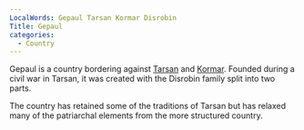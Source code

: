 ```yaml
---
LocalWords: Gepaul Tarsan Kormar Disrobin
Title: Gepaul
categories:
  - Country
---
```


Gepaul is a country bordering against [Tarsan]() and [Kormar](). Founded during a civil war in Tarsan, it was created with the Disrobin family split into two parts.

The country has retained some of the traditions of Tarsan but has relaxed many of the patriarchal elements from the more structured country.
